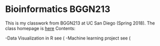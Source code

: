 # Bioinformatics BGGN213


This is my classwork from BGGN213 at UC San Diego (Spring 2018). 
The class homepage is [here](https://github.com/avaladezucsd/bggn213)
Contents:

-Data Visualization in R see (
-Machine learning project see (
